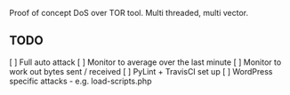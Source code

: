 
Proof of concept DoS over TOR tool. Multi threaded, multi vector.

## TODO

[ ] Full auto attack
[ ] Monitor to average over the last minute
[ ] Monitor to work out bytes sent / received
[ ] PyLint + TravisCI set up
[ ] WordPress specific attacks - e.g. load-scripts.php
